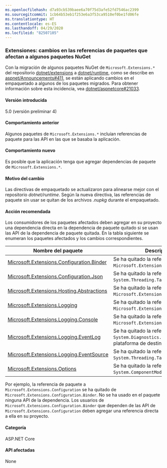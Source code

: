 ```yaml
---
ms.openlocfilehash: d7a93cb539baee6a70f75d3afe52fd7546ac2399
ms.sourcegitcommit: 1cb64b53eb1f253e6a3f53ca9510ef0be1fd06fe
ms.translationtype: HT
ms.contentlocale: es-ES
ms.lasthandoff: 04/29/2020
ms.locfileid: "82507105"
---
```

### <a name="extensions-package-reference-changes-affecting-some-nuget-packages"></a>Extensiones: cambios en las referencias de paquetes que afectan a algunos paquetes NuGet

Con la migración de algunos paquetes NuGet de `Microsoft.Extensions.*` del repositorio [dotnet/extensions](https://github.com/dotnet/extensions) a [dotnet/runtime](https://github.com/dotnet/runtime), como se describe en [aspnet/Announcements#411](https://github.com/aspnet/Announcements/issues/411), se están aplicando cambios en el empaquetado a algunos de los paquetes migrados. Para obtener información sobre esta incidencia, vea [dotnet/aspnetcore#21033](https://github.com/dotnet/aspnetcore/issues/21033).

#### <a name="version-introduced"></a>Versión introducida

5.0 (versión preliminar 4)

#### <a name="old-behavior"></a>Comportamiento anterior

Algunos paquetes de `Microsoft.Extensions.*` incluían referencias de paquete para las API en las que se basaba la aplicación.

#### <a name="new-behavior"></a>Comportamiento nuevo

Es posible que la aplicación tenga que agregar dependencias de paquete de `Microsoft.Extensions.*`.

#### <a name="reason-for-change"></a>Motivo del cambio

Las directivas de empaquetado se actualizaron para alinearse mejor con el repositorio *dotnet/runtime*. Según la nueva directiva, las referencias de paquete sin usar se quitan de los archivos *.nupkg* durante el empaquetado.

#### <a name="recommended-action"></a>Acción recomendada

Los consumidores de los paquetes afectados deben agregar en su proyecto una dependencia directa en la dependencia de paquete quitado si se usan las API de la dependencia de paquete quitada. En la tabla siguiente se enumeran los paquetes afectados y los cambios correspondientes.

|Nombre del paquete|Descripción del cambio|
|------------|------------------|
|[Microsoft.Extensions.Configuration.Binder](https://nuget.org/packages/Microsoft.Extensions.Configuration.Binder)|Se ha quitado la referencia a `Microsoft.Extensions.Configuration`.|
|[Microsoft.Extensions.Configuration.Json](https://nuget.org/packages/Microsoft.Extensions.Configuration.Json)    |Se ha quitado la referencia a `System.Threading.Tasks.Extensions`.|
|[Microsoft.Extensions.Hosting.Abstractions](https://nuget.org/packages/Microsoft.Extensions.Hosting.Abstractions)|Se ha quitado la referencia a `Microsoft.Extensions.Logging.Abstractions`.|
|[Microsoft.Extensions.Logging](https://nuget.org/packages/Microsoft.Extensions.Logging)                          |Se ha quitado la referencia a `Microsoft.Extensions.Configuration.Binder`.|
|[Microsoft.Extensions.Logging.Console](https://nuget.org/packages/Microsoft.Extensions.Logging.Console)          |Se ha quitado la referencia a `Microsoft.Extensions.Configuration.Abstractions`.|
|[Microsoft.Extensions.Logging.EventLog](https://nuget.org/packages/Microsoft.Extensions.Logging.EventLog)        |Se ha quitado la referencia a `System.Diagnostics.EventLog` para el moniker de la plataforma de destino de .NET Framework 4.6.1.|
|[Microsoft.Extensions.Logging.EventSource](https://nuget.org/packages/Microsoft.Extensions.Logging.EventSource)  |Se ha quitado la referencia a `System.Threading.Tasks.Extensions`.|
|[Microsoft.Extensions.Options](https://nuget.org/packages/Microsoft.Extensions.Options)                          |Se ha quitado la referencia a `System.ComponentModel.Annotations`.|

Por ejemplo, la referencia de paquete a `Microsoft.Extensions.Configuration` se ha quitado de `Microsoft.Extensions.Configuration.Binder`. No se ha usado en el paquete ninguna API de la dependencia. Los usuarios de `Microsoft.Extensions.Configuration.Binder` que dependen de las API de `Microsoft.Extensions.Configuration` deben agregar una referencia directa a ella en su proyecto.

#### <a name="category"></a>Categoría

ASP.NET Core

#### <a name="affected-apis"></a>API afectadas

None

<!--

#### Affected APIs

Not detectable via API analysis

-->
